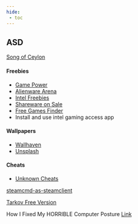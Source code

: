 ```yaml
---
hide:
 - toc
---
```


## ASD

[Song of Ceylon](http://www.colonialfilm.org.uk/node/486/)

#### Freebies
- [Game Power](https://www.gamerpower.com)
- [Alienware Arena](https://eu.alienwarearena.com)
- [Intel Freebies](https://game.intel.com/ww)
- [Shareware on Sale](https://sharewareonsale.com)
- [Free Games Finder](https://steamcommunity.com/groups/freegamesfinders/announcements/listing)
- Install and use intel gaming access app


#### Wallpapers
- [Wallhaven](https://wallhaven.cc)
- [Unsplash](https://unsplash.com)

#### Cheats
- [Unknown Cheats](https://www.unknowncheats.me)

[steamcmd-as-steamclient](https://developer.valvesoftware.com/wiki/SteamCMD)

[Tarkov Free Version](https://justemutarkov.eu/)

How I Fixed My HORRIBLE Computer Posture [Link](https://www.youtube.com/watch?v=Rc8ZQeIZn40)